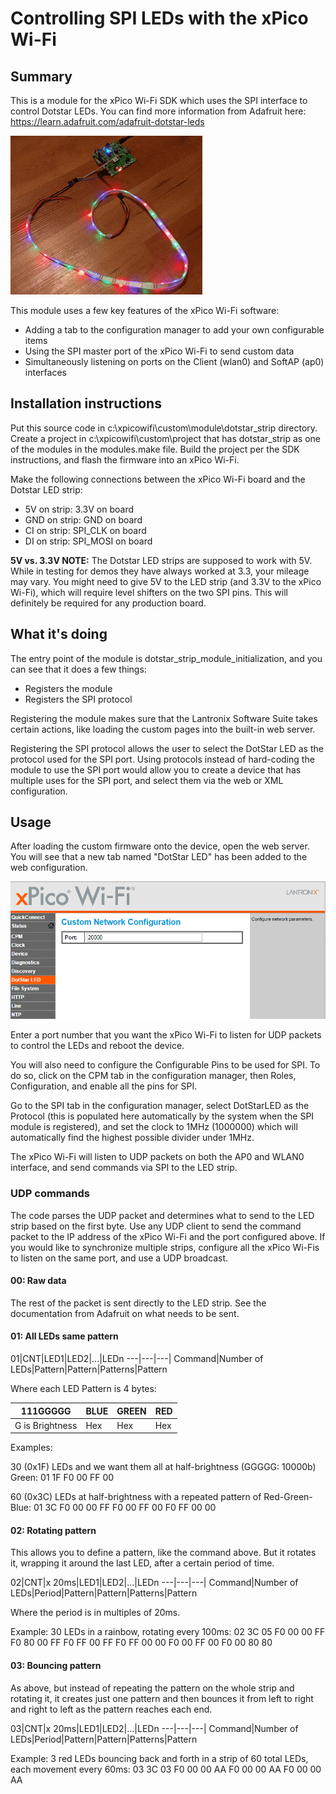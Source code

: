 # Controlling SPI LEDs with the xPico Wi-Fi

## Summary
This is a module for the xPico Wi-Fi SDK which uses the SPI interface to control Dotstar LEDs. You can find more information from Adafruit here: https://learn.adafruit.com/adafruit-dotstar-leds

![Demo Picture](/docs/ledStrip.gif?raw=true)

This module uses a few key features of the xPico Wi-Fi software:
* Adding a tab to the configuration manager to add your own configurable items
* Using the SPI master port of the xPico Wi-Fi to send custom data
* Simultaneously listening on ports on the Client (wlan0) and SoftAP (ap0) interfaces

## Installation instructions
Put this source code in c:\xpicowifi\custom\module\dotstar_strip directory. Create a project in c:\xpicowifi\custom\project that has dotstar_strip as one of the modules in the modules.make file. Build the project per the SDK instructions, and flash the firmware into an xPico Wi-Fi.

Make the following connections between the xPico Wi-Fi board and the Dotstar LED strip:
* 5V on strip: 3.3V on board
* GND on strip: GND on board
* CI on strip: SPI_CLK on board
* DI on strip: SPI_MOSI on board

**5V vs. 3.3V NOTE:**
The Dotstar LED strips are supposed to work with 5V. While in testing for demos they have always worked at 3.3, your mileage may vary. You might need to give 5V to the LED strip (and 3.3V to the xPico Wi-Fi), which will require level shifters on the two SPI pins. This will definitely be required for any production board.

## What it's doing
The entry point of the module is dotstar_strip_module_initialization, and you can see that it does a few things:

* Registers the module
* Registers the SPI protocol

Registering the module makes sure that the Lantronix Software Suite takes certain actions, like loading the custom pages into the built-in web server.

Registering the SPI protocol allows the user to select the DotStar LED as the protocol used for the SPI port. Using protocols instead of hard-coding the module to use the SPI port would allow you to create a device that has multiple uses for the SPI port, and select them via the web or XML configuration.

## Usage
After loading the custom firmware onto the device, open the web server. You will see that a new tab named "DotStar LED" has been added to the web configuration.

![Configuration](/docs/web_tab.png?raw=true)

Enter a port number that you want the xPico Wi-Fi to listen for UDP packets to control the LEDs and reboot the device.

You will also need to configure the Configurable Pins to be used for SPI. To do so, click on the CPM tab in the configuration manager, then Roles, Configuration, and enable all the pins for SPI.

Go to the SPI tab in the configuration manager, select DotStarLED as the Protocol (this is populated here automatically by the system when the SPI module is registered), and set the clock to 1MHz (1000000) which will automatically find the highest possible divider under 1MHz.

The xPico Wi-Fi will listen to UDP packets on both the AP0 and WLAN0 interface, and send commands via SPI to the LED strip.

### UDP commands

The code parses the UDP packet and determines what to send to the LED strip based on the first byte. Use any UDP client to send the command packet to the IP address of the xPico Wi-Fi and the port configured above. If you would like to synchronize multiple strips, configure all the xPico Wi-Fis to listen on the same port, and use a UDP broadcast.
#### 00: Raw data
The rest of the packet is sent directly to the LED strip. See the documentation from Adafruit on what needs to be sent.
#### 01: All LEDs same pattern
01|CNT|LED1|LED2|...|LEDn
---|---|---|
Command|Number of LEDs|Pattern|Pattern|Patterns|Pattern

Where each LED Pattern is 4 bytes:

|111GGGGG|BLUE|GREEN|RED|
|---|---|---|---|
|G is Brightness|Hex|Hex|Hex|

Examples:

30 (0x1F) LEDs and we want them all at half-brightness (GGGGG: 10000b) Green: 01 1F F0 00 FF 00

60 (0x3C) LEDs at half-brightness with a repeated pattern of Red-Green-Blue: 01 3C F0 00 00 FF F0 00 FF 00 F0 FF 00 00


#### 02: Rotating pattern
This allows you to define a pattern, like the command above. But it rotates it, wrapping it around the last LED, after a certain period of time.

02|CNT|x 20ms|LED1|LED2|...|LEDn
---|---|---|
Command|Number of LEDs|Period|Pattern|Pattern|Patterns|Pattern

Where the period is in multiples of 20ms.

Example:
30 LEDs in a rainbow, rotating every 100ms: 02 3C 05 F0 00 00 FF F0 80 00 FF F0 FF 00 FF F0 FF 00 00 F0 00 FF 00 F0 00 80 80

#### 03: Bouncing pattern
As above, but instead of repeating the pattern on the whole strip and rotating it, it creates just one pattern and then bounces it from left to right and right to left as the pattern reaches each end.

03|CNT|x 20ms|LED1|LED2|...|LEDn
---|---|---|
Command|Number of LEDs|Period|Pattern|Pattern|Patterns|Pattern

Example:
3 red LEDs bouncing back and forth in a strip of 60 total LEDs, each movement every 60ms:
03 3C 03 F0 00 00 AA F0 00 00 AA F0 00 00 AA
